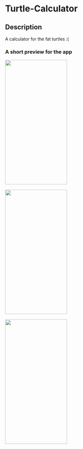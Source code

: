 # Turtle-Calculator

## Description
A calculator for the fat turtles :(

### A short preview for the app 


<img src="User_Profile_UI.jpg" width="200" height="400">
<br/>
<br/>

<img src="Settings_Tab.jpg" width="200" height="400">

<br/>
<br/>


<img src="Settings_Tab.jpg" width="200" height="400">

